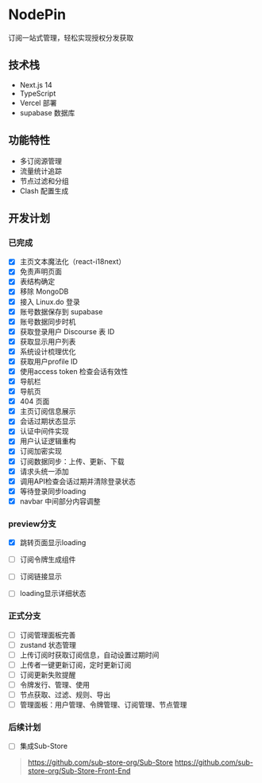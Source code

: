 # NodePin

订阅一站式管理，轻松实现授权分发获取

## 技术栈
- Next.js 14
- TypeScript
- Vercel 部署
- supabase 数据库

## 功能特性
- 多订阅源管理
- 流量统计追踪
- 节点过滤和分组
- Clash 配置生成

## 开发计划
### 已完成
- [x] 主页文本魔法化（react-i18next）
- [x] 免责声明页面
- [x] 表结构确定
- [x] 移除 MongoDB
- [x] 接入 Linux.do 登录
- [x] 账号数据保存到 supabase
- [x] 账号数据同步时机
- [x] 获取登录用户 Discourse 表 ID
- [x] 获取显示用户列表
- [X] 系统设计梳理优化
- [X] 获取用户profile ID
- [X] 使用access token 检查会话有效性
- [X] 导航栏
- [X] 导航页
- [X] 404 页面
- [X] 主页订阅信息展示
- [X] 会话过期状态显示
- [x] 认证中间件实现
- [x] 用户认证逻辑重构
- [X] 订阅加密实现
- [X] 订阅数据同步：上传、更新、下载
- [X] 请求头统一添加
- [x] 调用API检查会话过期并清除登录状态
- [x] 等待登录同步loading
- [x] navbar 中间部分内容调整

### preview分支
- [x] 跳转页面显示loading
- [ ] 订阅令牌生成组件
- [ ] 订阅链接显示

- [ ] loading显示详细状态

### 正式分支
- [ ] 订阅管理面板完善
- [ ] zustand 状态管理
- [ ] 上传订阅时获取订阅信息，自动设置过期时间
- [ ] 上传者一键更新订阅，定时更新订阅
- [ ] 订阅更新失败提醒
- [ ] 令牌发行、管理、使用
- [ ] 节点获取、过滤、规则、导出
- [ ] 管理面板：用户管理、令牌管理、订阅管理、节点管理

### 后续计划
- [ ] 集成Sub-Store
> https://github.com/sub-store-org/Sub-Store
> https://github.com/sub-store-org/Sub-Store-Front-End
